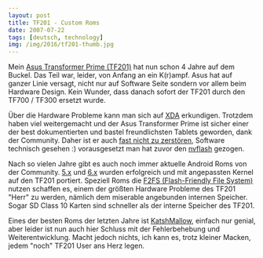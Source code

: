 ```yaml
---
layout: post
title: TF201 - Custom Roms
date: 2007-07-22
tags: [deutsch, technology]
img: /img/2016/tf201-thumb.jpg
---
```


Mein [Asus Transformer Prime (TF201)](https://www.asus.com/Tablets/Eee_Pad_Transformer_Prime_TF201/) hat nun schon 4 Jahre auf dem Buckel. Das Teil war, leider, von Anfang an ein K(r)ampf. Asus hat auf ganzer Linie versagt, nicht nur auf Software Seite sondern vor allem beim Hardware Design. Kein Wunder, dass danach sofort der TF201 durch den TF700 / TF300 ersetzt wurde.

Über die Hardware Probleme kann man sich auf [XDA](http://forum.xda-developers.com/transformer-prime) erkundigen. Trotzdem haben viel weitergemacht und der Asus Transformer Prime ist sicher einer der best dokumentierten und bastel freundlichsten Tablets geworden, dank der Community. Daher ist er auch [fast nicht zu zerstören](http://www.feutl.com/asus-transformer-prime-stuck-at-splash-screen/), Software technisch gesehen :) vorausgesetzt man hat zuvor den [nvflash](http://forum.xda-developers.com/showthread.php?t=1927818) gezogen.

Nach so vielen Jahre gibt es auch noch immer aktuelle Android Roms von der Community. [5.x](https://www.android.com/versions/lollipop-5-0/) und [6.x](https://www.android.com/versions/marshmallow-6-0/) wurden erfolgreich und mit angepassten Kernel auf den TF201 portiert. Speziell Roms die [F2FS (Flash-Friendly File System)](https://de.wikipedia.org/wiki/F2FS) nutzen schaffen es, einem der größten Hardware Probleme des TF201 "Herr" zu werden, nämlich dem miserable angebunden internen Speicher. Sogar SD Class 10 Karten sind schneller als der interne Speicher des TF201.

Eines der besten Roms der letzten Jahre ist [KatshMallow](http://forum.xda-developers.com/transformer-prime/development/rom-katshmallow-t3296607), einfach nur genial, aber leider ist nun auch hier Schluss mit der Fehlerbehebung und Weiterentwicklung. Macht jedoch nichts, ich kann es, trotz kleiner Macken, jedem "noch" TF201 User ans Herz legen.